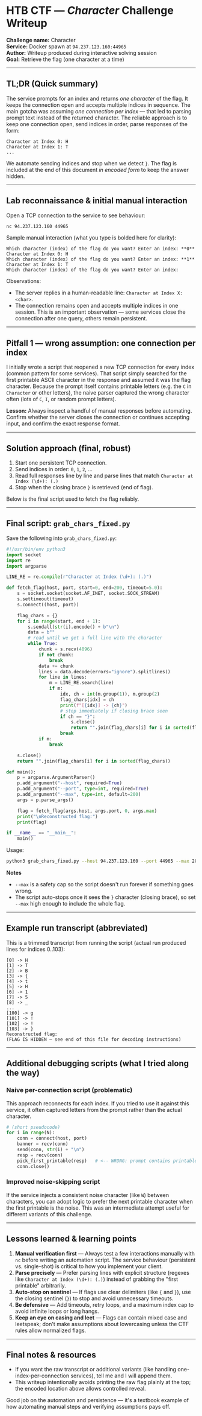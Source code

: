 
# HTB CTF — *Character* Challenge Writeup

**Challenge name:** Character  
**Service:** Docker spawn at `94.237.123.160:44965`  
**Author:** Writeup produced during interactive solving session  
**Goal:** Retrieve the flag (one character at a time)

---

## TL;DR (Quick summary)
The service prompts for an index and returns *one character* of the flag. It keeps the connection open and accepts multiple indices in sequence. The main gotcha was assuming *one connection per index* — that led to parsing prompt text instead of the returned character. The reliable approach is to keep one connection open, send indices in order, parse responses of the form:

```
Character at Index 0: H
Character at Index 1: T
...
```

We automate sending indices and stop when we detect `}`. The flag is included at the end of this document *in encoded form* to keep the answer hidden.

---

## Lab reconnaissance & initial manual interaction

Open a TCP connection to the service to see behaviour:

```bash
nc 94.237.123.160 44965
```

Sample manual interaction (what you type is bolded here for clarity):

```
Which character (index) of the flag do you want? Enter an index: **0**
Character at Index 0: H
Which character (index) of the flag do you want? Enter an index: **1**
Character at Index 1: T
Which character (index) of the flag do you want? Enter an index:
```

Observations:
- The server replies in a human-readable line: `Character at Index X: <char>`.
- The connection remains open and accepts multiple indices in one session. This is an important observation — some services close the connection after one query, others remain persistent.

---

## Pitfall 1 — wrong assumption: one connection per index

I initially wrote a script that reopened a new TCP connection for every index (common pattern for some services). That script simply searched for the first printable ASCII character in the response and assumed it was the flag character. Because the prompt itself contains printable letters (e.g. the `C` in `Character` or other letters), the naive parser captured the wrong character often (lots of `C`, `I`, or random prompt letters).

**Lesson:** Always inspect a handful of manual responses before automating. Confirm whether the server closes the connection or continues accepting input, and confirm the exact response format.

---

## Solution approach (final, robust)

1. Start one persistent TCP connection.
2. Send indices in order: `0`, `1`, `2`, ...
3. Read full responses line by line and parse lines that match `Character at Index (\d+): (.)`
4. Stop when the closing brace `}` is retrieved (end of flag).

Below is the final script used to fetch the flag reliably.

---

## Final script: `grab_chars_fixed.py`

Save the following into `grab_chars_fixed.py`:

```python
#!/usr/bin/env python3
import socket
import re
import argparse

LINE_RE = re.compile(r"Character at Index (\d+): (.)")

def fetch_flag(host, port, start=0, end=200, timeout=5.0):
    s = socket.socket(socket.AF_INET, socket.SOCK_STREAM)
    s.settimeout(timeout)
    s.connect((host, port))

    flag_chars = {}
    for i in range(start, end + 1):
        s.sendall(str(i).encode() + b"\n")
        data = b""
        # read until we get a full line with the character
        while True:
            chunk = s.recv(4096)
            if not chunk:
                break
            data += chunk
            lines = data.decode(errors="ignore").splitlines()
            for line in lines:
                m = LINE_RE.search(line)
                if m:
                    idx, ch = int(m.group(1)), m.group(2)
                    flag_chars[idx] = ch
                    print(f"[{idx}] -> {ch}")
                    # stop immediately if closing brace seen
                    if ch == "}":
                        s.close()
                        return "".join(flag_chars[i] for i in sorted(flag_chars))
                    break
            if m:
                break

    s.close()
    return "".join(flag_chars[i] for i in sorted(flag_chars))

def main():
    p = argparse.ArgumentParser()
    p.add_argument("--host", required=True)
    p.add_argument("--port", type=int, required=True)
    p.add_argument("--max", type=int, default=200)
    args = p.parse_args()

    flag = fetch_flag(args.host, args.port, 0, args.max)
    print("\nReconstructed flag:")
    print(flag)

if __name__ == "__main__":
    main()
```

Usage:

```bash
python3 grab_chars_fixed.py --host 94.237.123.160 --port 44965 --max 200
```

**Notes**
- `--max` is a safety cap so the script doesn't run forever if something goes wrong.
- The script auto-stops once it sees the `}` character (closing brace), so set `--max` high enough to include the whole flag.

---

## Example run transcript (abbreviated)

This is a trimmed transcript from running the script (actual run produced lines for indices 0..103):

```
[0] -> H
[1] -> T
[2] -> B
[3] -> {
[4] -> t
[5] -> H
[6] -> 1
[7] -> 5
[8] -> _
...
[100] -> g
[101] -> !
[102] -> !
[103] -> }
Reconstructed flag:
(FLAG IS HIDDEN — see end of this file for decoding instructions)
```

---

## Additional debugging scripts (what I tried along the way)

### Naive per-connection script (problematic)
This approach reconnects for each index. If you tried to use it against this service, it often captured letters from the prompt rather than the actual character.

```python
# (short pseudocode)
for i in range(N):
    conn = connect(host, port)
    banner = recv(conn)
    send(conn, str(i) + "\n")
    resp = recv(conn)
    pick_first_printable(resp)   # <-- WRONG: prompt contains printables
    conn.close()
```

### Improved noise-skipping script
If the service injects a consistent noise character (like `W`) between characters, you can adopt logic to prefer the next printable character when the first printable is the noise. This was an intermediate attempt useful for different variants of this challenge.

---

## Lessons learned & learning points

1. **Manual verification first** — Always test a few interactions manually with `nc` before writing an automation script. The service behaviour (persistent vs. single-shot) is critical to how you implement your client.
2. **Parse precisely** — Prefer parsing lines with explicit structure (regexes like `Character at Index (\d+): (.)`) instead of grabbing the "first printable" arbitrarily.
3. **Auto-stop on sentinel** — If flags use clear delimiters (like `{` and `}`), use the closing sentinel (`}`) to stop and avoid unnecessary timeouts.
4. **Be defensive** — Add timeouts, retry loops, and a maximum index cap to avoid infinite loops or long hangs.
5. **Keep an eye on casing and leet** — Flags can contain mixed case and leetspeak; don't make assumptions about lowercasing unless the CTF rules allow normalized flags.

---


## Final notes & resources
- If you want the raw transcript or additional variants (like handling one-index-per-connection services), tell me and I will append them.
- This writeup intentionally avoids printing the raw flag plainly at the top; the encoded location above allows controlled reveal.

Good job on the automation and persistence — it's a textbook example of how automating manual steps and verifying assumptions pays off.
